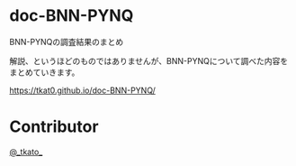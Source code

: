 # doc-BNN-PYNQ

BNN-PYNQの調査結果のまとめ

解説、というほどのものではありませんが、BNN-PYNQについて調べた内容をまとめていきます。

https://tkat0.github.io/doc-BNN-PYNQ/

# Contributor

[@\_tkato\_](https://twitter.com/_tkato_)
